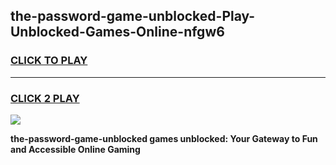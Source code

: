 
## the-password-game-unblocked-Play-Unblocked-Games-Online-nfgw6
<h3>
<a href="https://premium76.site?title=the-password-game-unblocked&ref=25A">CLICK TO PLAY</a></h3>
<hr>

<h3>
<a href="https://premium76.site?title=the-password-game-unblocked&ref=25A">CLICK 2 PLAY</a>
  
</h3>

<a href="https://premium76.site?title=the-password-game-unblocked&ref=25A"><img src="https://clearcache.store/games.png"></a>


**the-password-game-unblocked games unblocked: Your Gateway to Fun and Accessible Online Gaming**
